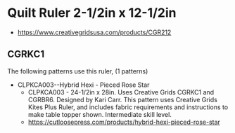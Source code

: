 # Quilt Ruler 2-1/2in x 12-1/2in
* https://www.creativegridsusa.com/products/CGR212

## CGRKC1

The following patterns use this ruler, (1 patterns)

* CLPKCA003--Hybrid Hexi - Pieced Rose Star
	* CLPKCA003 - 24-1/2in x 28in. Uses Creative Grids CGRKC1 and CGRBR6. Designed by Kari Carr. This pattern uses Creative Grids Kites Plus Ruler, and includes fabric requirements and instructions to make table topper shown. Intermediate skill level.
	* https://cutloosepress.com/products/hybrid-hexi-pieced-rose-star

